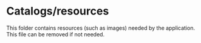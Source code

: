 # Catalogs/resources

This folder contains resources (such as images) needed by the application. This file can
be removed if not needed.
